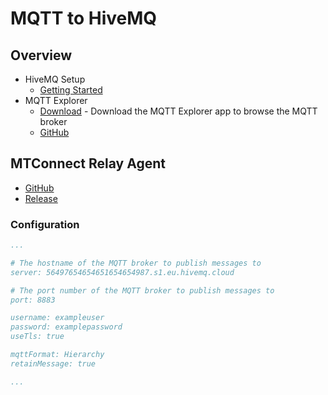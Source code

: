 # MQTT to HiveMQ

## Overview
- HiveMQ Setup
  - [Getting Started](https://www.hivemq.com/docs/hivemq/4.12/user-guide/getting-started.html#get-started)
- MQTT Explorer
  - [Download](https://mqtt-explorer.com/) - Download the MQTT Explorer app to browse the MQTT broker
  - [GitHub](https://github.com/thomasnordquist/MQTT-Explorer)

## MTConnect Relay Agent
- [GitHub](https://github.com/TrakHound/MTConnect.NET/tree/master/applications/Agents/MTConnect-Agent-MQTT-Relay)
- [Release](https://github.com/TrakHound/MTConnect.NET/releases/latest)

### Configuration
```yaml
...

# The hostname of the MQTT broker to publish messages to
server: 56497654654651654654987.s1.eu.hivemq.cloud

# The port number of the MQTT broker to publish messages to
port: 8883

username: exampleuser
password: examplepassword
useTls: true

mqttFormat: Hierarchy
retainMessage: true

...
```